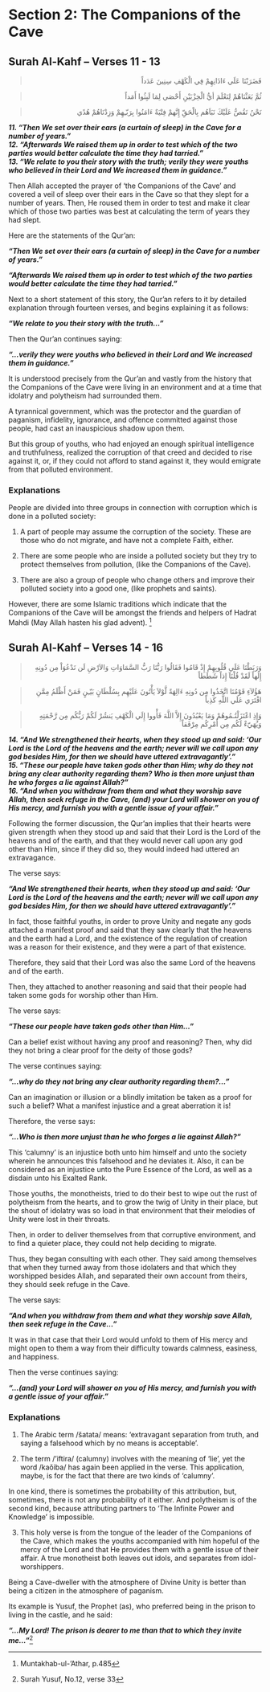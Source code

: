 Section 2: The Companions of the Cave
=====================================

Surah Al-Kahf – Verses 11 - 13
------------------------------

<blockquote dir="rtl">
  <p>
فَضَرَبْنَا عَلَي ءَاذَانِهِمْ فِي الْكَهْفِ سِنِينَ عَدَداً
  </p>
</blockquote>

<blockquote dir="rtl">
  <p>
ثُمَّ بَعَثْنَاهُمْ لِنَعْلَمَ أيُّ الْحِزْبَيْنِ أَحْصَي لِمَا
لَبِثُوا أَمَداً
  </p>
</blockquote>

<blockquote dir="rtl">
  <p>
نَحْنُ نَقُصُّ عَلَيْكَ نَبَاَهُم بِالْحَقّ‌ِ إِنَّهمْ فِتْيَةٌ
ءَامَنُوا بِرَبّـِهِمْ وَزِدْنَاهُمْ هُدًي
  </p>
</blockquote>

***11. “Then We set over their ears (a curtain of sleep) in the Cave for
a number of years.”***  
***12. “Afterwards We raised them up in order to test which of the two
parties would better calculate the time they had tarried.”***  
***13. “We relate to you their story with the truth; verily they were
youths who believed in their Lord and We increased them in guidance.”***

Then Allah accepted the prayer of ‘the Companions of the Cave’ and
covered a veil of sleep over their ears in the Cave so that they slept
for a number of years. Then, He roused them in order to test and make it
clear which of those two parties was best at calculating the term of
years they had slept.

Here are the statements of the Qur’an:

***“Then We set over their ears (a curtain of sleep) in the Cave for a
number of years.”***

***“Afterwards We raised them up in order to test which of the two
parties would better calculate the time they had tarried.”***

Next to a short statement of this story, the Qur’an refers to it by
detailed explanation through fourteen verses, and begins explaining it
as follows:

***“We relate to you their story with the truth…”***

Then the Qur’an continues saying:

***“…verily they were youths who believed in their Lord and We increased
them in guidance.”***

It is understood precisely from the Qur’an and vastly from the history
that the Companions of the Cave were living in an environment and at a
time that idolatry and polytheism had surrounded them.

A tyrannical government, which was the protector and the guardian of
paganism, infidelity, ignorance, and offence committed against those
people, had cast an inauspicious shadow upon them.

But this group of youths, who had enjoyed an enough spiritual
intelligence and truthfulness, realized the corruption of that creed and
decided to rise against it, or, if they could not afford to stand
against it, they would emigrate from that polluted environment.

### Explanations

People are divided into three groups in connection with corruption which
is done in a polluted society:

1. A part of people may assume the corruption of the society. These are
those who do not migrate, and have not a complete Faith, either.

2. There are some people who are inside a polluted society but they try
to protect themselves from pollution, (like the Companions of the Cave).

3. There are also a group of people who change others and improve their
polluted society into a good one, (like prophets and saints).

However, there are some Islamic traditions which indicate that the
Companions of the Cave will be amongst the friends and helpers of Hadrat
Mahdi (May Allah hasten his glad advent). [^1]

Surah Al-Kahf – Verses 14 - 16
------------------------------

<blockquote dir="rtl">
  <p>
وَرَبَطْنَا عَلَي قُلُوبِهِمْ إِذْ قَامُوا فَقَالُوا رَبُّنَا رَبُّ
السَّمَاوَاتِ وَالاَرْضِ لَن نَدْعُوَاْ مِن دُونِهِ إِلَهاً لَقَدْ
قُلْنَآ إِذاً شَطَطاً
  </p>
</blockquote>

<blockquote dir="rtl">
  <p>
هَؤُلآءِ قَوْمُنَا اتَّخَذُوا مِن دُونِهِ ءَالِهَةً لَّوْلاَ يَأْتُونَ
عَلَيْهِم بِسُلْطَانٍ بَيّـِنٍ فَمَنْ أَظْلَمُ مِمَّنِ افْتَرَي عَلَي
اللَّهِ كَذِباً
  </p>
</blockquote>

<blockquote dir="rtl">
  <p>
وَإِذِ اعْتَزَلْتُـمُوهُمْ وَمَا يَعْبُدُونَ إِلاَّ اللَّهَ فَأْووا
إِلَي الْكَهْفِ يَنشُرْ لَكُمْ رَبُّكُم مِن رَّحْمَتِهِ وَيُهَيّءْ
لَكُم مِن أَمْرِكُم مِرْفَقاً
  </p>
</blockquote>

***14. “And We strengthened their hearts, when they stood up and said:
‘Our Lord is the Lord of the heavens and the earth; never will we call
upon any god besides Him, for then we should have uttered
extravagantly’.”***  
***15. “These our people have taken gods other than Him; why do they not
bring any clear authority regarding them? Who is then more unjust than
he who forges a lie against Allah?”***  
***16. “And when you withdraw from them and what they worship save
Allah, then seek refuge in the Cave, (and) your Lord will shower on you
of His mercy, and furnish you with a gentle issue of your affair.”***

Following the former discussion, the Qur’an implies that their hearts
were given strength when they stood up and said that their Lord is the
Lord of the heavens and of the earth, and that they would never call
upon any god other than Him, since if they did so, they would indeed had
uttered an extravagance.

The verse says:

***“And We strengthened their hearts, when they stood up and said: ‘Our
Lord is the Lord of the heavens and the earth; never will we call upon
any god besides Him, for then we should have uttered extravagantly’.”***

In fact, those faithful youths, in order to prove Unity and negate any
gods attached a manifest proof and said that they saw clearly that the
heavens and the earth had a Lord, and the existence of the regulation of
creation was a reason for their existence, and they were a part of that
existence.

Therefore, they said that their Lord was also the same Lord of the
heavens and of the earth.

Then, they attached to another reasoning and said that their people had
taken some gods for worship other than Him.

The verse says:

***“These our people have taken gods other than Him…”***

Can a belief exist without having any proof and reasoning? Then, why did
they not bring a clear proof for the deity of those gods?

The verse continues saying:

***“…why do they not bring any clear authority regarding them?…”***

Can an imagination or illusion or a blindly imitation be taken as a
proof for such a belief? What a manifest injustice and a great
aberration it is!

Therefore, the verse says:

***“…Who is then more unjust than he who forges a lie against Allah?”***

This ‘calumny’ is an injustice both unto him himself and unto the
society wherein he announces this falsehood and he deviates it. Also, it
can be considered as an injustice unto the Pure Essence of the Lord, as
well as a disdain unto his Exalted Rank.

Those youths, the monotheists, tried to do their best to wipe out the
rust of polytheism from the hearts, and to grow the twig of Unity in
their place, but the shout of idolatry was so load in that environment
that their melodies of Unity were lost in their throats.

Then, in order to deliver themselves from that corruptive environment,
and to find a quieter place, they could not help deciding to migrate.

Thus, they began consulting with each other. They said among themselves
that when they turned away from those idolaters and that which they
worshipped besides Allah, and separated their own account from theirs,
they should seek refuge in the Cave.

The verse says:

***“And when you withdraw from them and what they worship save Allah,
then seek refuge in the Cave…”***

It was in that case that their Lord would unfold to them of His mercy
and might open to them a way from their difficulty towards calmness,
easiness, and happiness.

Then the verse continues saying:

***“…(and) your Lord will shower on you of His mercy, and furnish you
with a gentle issue of your affair.”***

### Explanations

1. The Arabic term /šatata/ means: ‘extravagant separation from truth,
and saying a falsehood which by no means is acceptable’.

2. The term /’iftira/ (calumny) involves with the meaning of ‘lie’, yet
the word /kaǒiba/ has again been applied in the verse. This application,
maybe, is for the fact that there are two kinds of ‘calumny’.

In one kind, there is sometimes the probability of this attribution,
but, sometimes, there is not any probability of it either. And
polytheism is of the second kind, because attributing partners to ‘The
Infinite Power and Knowledge’ is impossible.

3. This holy verse is from the tongue of the leader of the Companions of
the Cave, which makes the youths accompanied with him hopeful of the
mercy of the Lord and that He provides them with a gentle issue of their
affair. A true monotheist both leaves out idols, and separates from
idol-worshippers.

Being a Cave-dweller with the atmosphere of Divine Unity is better than
being a citizen in the atmosphere of paganism.

Its example is Yusuf, the Prophet (as), who preferred being in the
prison to living in the castle, and he said:

***“…My Lord! The prison is dearer to me than that to which they invite
me…”***[^2]

[^1]: Muntakhab-ul-’Athar, p.485

[^2]: Surah Yusuf, No.12, verse 33



